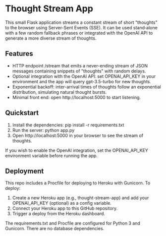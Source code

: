 # Thought Stream App

This small Flask application streams a constant stream of short "thoughts" to the browser using Server-Sent Events (SSE). It can be used stand‑alone with a few random fallback phrases or integrated with the OpenAI API to generate a more diverse stream of thoughts.

## Features

- HTTP endpoint /stream that emits a never-ending stream of JSON messages containing snippets of "thoughts" with random delays.
- Optional integration with the OpenAI API: set OPENAI_API_KEY in your environment and the app will query gpt-3.5-turbo for new thoughts.
- Exponential backoff: inter-arrival times of thoughts follow an exponential distribution, simulating natural thought bursts.
- Minimal front end: open http://localhost:5000 to start listening.

## Quickstart

1. Install the dependencies: pip install -r requirements.txt
2. Run the server: python app.py
3. Open http://localhost:5000 in your browser to see the stream of thoughts.

If you wish to enable the OpenAI integration, set the OPENAI_API_KEY environment variable before running the app.

## Deployment

This repo includes a Procfile for deploying to Heroku with Gunicorn. To deploy:

1. Create a new Heroku app (e.g., thought-stream-app) and add your OPENAI_API_KEY (optional) as a config variable.
2. Connect your Heroku app to this GitHub repository.
3. Trigger a deploy from the Heroku dashboard.

The requirements.txt and Procfile are configured for Python 3 and Gunicorn. There are no database dependencies.
